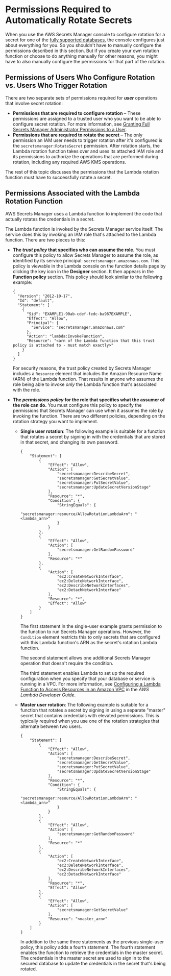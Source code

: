 # Permissions Required to Automatically Rotate Secrets<a name="rotating-secrets-required-permissions"></a>

When you use the AWS Secrets Manager console to configure rotation for a secret for one of the [fully supported databases](intro.md#rds-supported-database-list), the console configures just about everything for you\. So you shouldn't have to manually configure the permissions described in this section\. But if you create your own rotation function or choose to do anything manually for other reasons, you might have to also manually configure the permissions for that part of the rotation\.

## Permissions of Users Who Configure Rotation vs\. Users Who Trigger Rotation<a name="rotating-secrets-required-permissions-user-vs-function"></a>

There are two separate sets of permissions required for ***user*** operations that involve secret rotation:
+ **Permissions that are required to configure rotation** – These permissions are assigned to a trusted user who you want to be able to configure secret rotation\. For more information, see [Granting Full Secrets Manager Administrator Permissions to a User](http://docs.aws.amazon.com/secretsmanager/latest/userguide/auth-and-access_identity-based-policies.html#permissions_grant-admin-actions)\.
+ **Permissions that are required to rotate the secret** – The only permission an IAM user needs to trigger rotation after it's configured is the `secretsmanager:RotateSecret` permission\. After rotation starts, the Lambda rotation function takes over and uses its attached IAM role and its permissions to authorize the operations that are performed during rotation, including any required AWS KMS operations\.

The rest of this topic discusses the permissions that the Lambda rotation function must have to successfully rotate a secret\.

## Permissions Associated with the Lambda Rotation Function<a name="rotating-secrets-required-permissions-function"></a>

AWS Secrets Manager uses a Lambda function to implement the code that actually rotates the credentials in a secret\.

The Lambda function is invoked by the Secrets Manager service itself\. The service does this by invoking an IAM role that's attached to the Lambda function\. There are two pieces to this: 
+ **The *trust policy* that specifies who can assume the role**\. You must configure this policy to allow Secrets Manager to assume the role, as identified by its service principal: `secretsmanager.amazonaws.com`\. This policy is viewable in the Lambda console on the function details page by clicking the key icon in the **Designer** section\. It then appears in the **Function policy** section\. This policy should look similar to the following example:

  ```
  {
    "Version": "2012-10-17",
    "Id": "default",
    "Statement": [
      {
        "Sid": "EXAMPLE1-90ab-cdef-fedc-ba987EXAMPLE",
        "Effect": "Allow",
        "Principal": {
          "Service": "secretsmanager.amazonaws.com"
        },
        "Action": "lambda:InvokeFunction",
        "Resource": "<arn of the Lambda function that this trust policy is attached to - must match exactly>"
      }
    ]
  }
  ```

  For security reasons, the trust policy created by Secrets Manager includes a `Resource` element that includes the Amazon Resource Name \(ARN\) of the Lambda function\. That results in anyone who assumes the role being able to invoke *only* the Lambda function that's associated with the role\.
+ **The *permissions policy* for the role that specifies what the assumer of the role can do\.** You must configure this policy to specify the permissions that Secrets Manager can use when it assumes the role by invoking the function\. There are two different policies, depending on the rotation strategy you want to implement\.
  + **Single user rotation**: The following example is suitable for a function that rotates a secret by signing in with the credentials that are stored in that secret, and changing its own password\.

    ```
    {
        "Statement": [
            {
                "Effect": "Allow",
                "Action": [
                    "secretsmanager:DescribeSecret",
                    "secretsmanager:GetSecretValue",
                    "secretsmanager:PutSecretValue",
                    "secretsmanager:UpdateSecretVersionStage"
                ],
                "Resource": "*",
                "Condition": {
                    "StringEquals": {
                        "secretsmanager:resource/AllowRotationLambdaArn": "<lambda_arn>"
                    }
                }
            },
            {
                "Effect": "Allow",
                "Action": [
                    "secretsmanager:GetRandomPassword"
                ],
                "Resource": "*"
            },
            {
                "Action": [
                    "ec2:CreateNetworkInterface",
                    "ec2:DeleteNetworkInterface",
                    "ec2:DescribeNetworkInterfaces",
                    "ec2:DetachNetworkInterface"
                ],
                "Resource": "*",
                "Effect": "Allow"
            }
        ]
    }
    ```

    The first statement in the single\-user example grants permission to the function to run Secrets Manager operations\. However, the `Condition` element restricts this to only secrets that are configured with this Lambda function's ARN as the secret's rotation Lambda function\.

    The second statement allows one additional Secrets Manager operation that doesn't require the condition\.

    The third statement enables Lambda to set up the required configuration when you specify that your database or service is running in a VPC\. For more information, see [Configuring a Lambda Function to Access Resources in an Amazon VPC](http://docs.aws.amazon.com/lambda/latest/dg/vpc.html) in the *AWS Lambda Developer Guide*\.
  + **Master user rotation**: The following example is suitable for a function that rotates a secret by signing in using a separate "master" secret that contains credentials with elevated permissions\. This is typically required when you use one of the rotation strategies that alternate between two users\.

    ```
    {
        "Statement": [
            {
                "Effect": "Allow",
                "Action": [
                    "secretsmanager:DescribeSecret",
                    "secretsmanager:GetSecretValue",
                    "secretsmanager:PutSecretValue",
                    "secretsmanager:UpdateSecretVersionStage"
                ],
                "Resource": "*",
                "Condition": {
                    "StringEquals": {
                        "secretsmanager:resource/AllowRotationLambdaArn": "<lambda_arn>"
                    }
                }
            },
            {
                "Effect": "Allow",
                "Action": [
                    "secretsmanager:GetRandomPassword"
                ],
                "Resource": "*"
            },
            {
                "Action": [
                    "ec2:CreateNetworkInterface",
                    "ec2:DeleteNetworkInterface",
                    "ec2:DescribeNetworkInterfaces",
                    "ec2:DetachNetworkInterface"
                ],
                "Resource": "*",
                "Effect": "Allow"
            },
            {
                "Effect": "Allow",
                "Action": [
                    "secretsmanager:GetSecretValue"
                ],
                "Resource": "<master_arn>"
            }
        ]
    }
    ```

    In addition to the same three statements as the previous single\-user policy, this policy adds a fourth statement\. The fourth statement enables the function to retrieve the credentials in the master secret\. The credentials in the master secret are used to sign in to the secured database to update the credentials in the secret that's being rotated\.